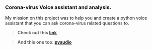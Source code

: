 ### Corona-virus Voice assistant and analysis.

My mission on this project was to help you and create a python voice assistant that you can ask corona-virus related questions to.
> **Check out this [link](https://www.lfd.uci.edu/~gohlke/pythonlibs/#pyaudio)**

> **And this one too: [pyaudio](https://www.lfd.uci.edu/~gohlke/pythonlibs/#pyaudio)**
